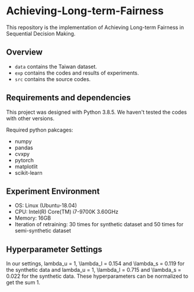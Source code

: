 # Achieving-Long-term-Fairness

This repository is the implementation of Achieving Long-term Fairness in Sequential Decision Making.

## Overview

+ `data` contains the Taiwan dataset.
+ `exp` contains the codes and results of experiments.
+ `src` contains the source codes.

## Requirements and dependencies
This project was designed with Python 3.8.5. We haven't tested the codes with other versions.

Required python pakcages:

+ numpy
+ pandas
+ cvxpy
+ pytorch
+ matplotlit
+ scikit-learn

## Experiment Environment

+ OS: Linux (Ubuntu-18.04)
+ CPU: Intel(R) Core(TM) i7-9700K 3.60GHz
+ Memory: 16GB
+ Iteration of retraining: 30 times for synthetic dataset and 50 times for semi-synthetic dataset

## Hyperparameter Settings

In our settings, lambda_u = 1, \lambda_l = 0.154 and \lambda_s = 0.119 for the synthetic data and lambda_u = 1, \lambda_l = 0.715 and \lambda_s = 0.022 for the synthetic data.
These hyperparameters can be normalized to get the sum 1. 
